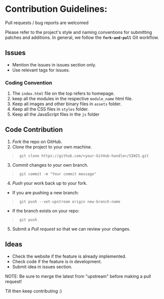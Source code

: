 # Contribution Guidelines:
Pull requests / bug reports are welcomed

Please refer to the project's style and naming conventions for submitting patches and additions. In general, we follow the **`fork-and-pull`** Git workflow.

## Issues
- Mention the issues in issues section only.
- Use relevant tags for issues.

### Coding Convention

1. The `index.html` file on the top refers to homepage. 
2. keep all the modules in the respective `module_name` html file.
3. Keep all images and other binary files in `assets` folder.
4. Keep all the CSS files in `styles` folder.
5. Keep all the JavaScript files in the `js` folder



## Code Contribution

 1. *Fork* the repo on GitHub.
 2. *Clone* the project to your own machine.
 > ` git clone https://github.com/<your-GitHub-handle>/SIWIS.git`
 3. *Commit* changes to your own branch.
 > ` git commit -m "Your commit message"`
 4. *Push* your work back up to your fork.
   - If you are pushing a new branch:
   > ` git push --set-upstream origin new-branch-name`
  - If the branch exists on your repo:
   > ` git push`
 5. Submit a *Pull request* so that we can review your changes.

## Ideas
- Check the website if the feature is already implemented.
- Check code if the feature is in development.
- Submit idea in issues section.

NOTE: Be sure to merge the latest from "upstream" before making a pull request!

Till then keep contributing :)